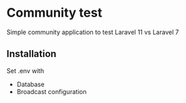 # Community test

Simple community application to test Laravel 11 vs Laravel 7

## Installation

Set .env with
- Database
- Broadcast configuration

